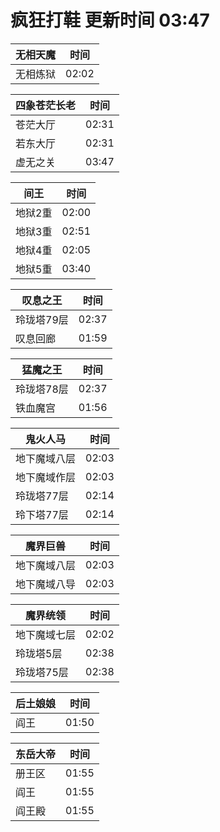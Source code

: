 # 疯狂打鞋 更新时间 03:47

| 无相天魔   | 时间    |
|--------|-------|
| 无相炼狱 | 02:02 |

| 四象苍茫长老   | 时间    |
|--------|-------|
| 苍茫大厅 | 02:31 |
| 若东大厅 | 02:31 |
| 虚无之关 | 03:47 |

| 间王   | 时间    |
|--------|-------|
| 地狱2重 | 02:00 |
| 地狱3重 | 02:51 |
| 地狱4重 | 02:05 |
| 地狱5重 | 03:40 |

| 叹息之王   | 时间    |
|--------|-------|
| 玲珑塔79层 | 02:37 |
| 叹息回廊 | 01:59 |

| 猛魔之王   | 时间    |
|--------|-------|
| 玲珑塔78层 | 02:37 |
| 铁血魔宫 | 01:56 |

| 鬼火人马   | 时间    |
|--------|-------|
| 地下魔域八层 | 02:03 |
| 地下魔域作层 | 02:03 |
| 玲珑塔77层 | 02:14 |
| 玲下塔77层 | 02:14 |

| 魔界巨兽   | 时间    |
|--------|-------|
| 地下魔域八层 | 02:03 |
| 地下魔域八导 | 02:03 |

| 魔界统领   | 时间    |
|--------|-------|
| 地下魔域七层 | 02:02 |
| 玲珑塔5层 | 02:38 |
| 玲珑塔75层 | 02:38 |

| 后土娘娘   | 时间    |
|--------|-------|
| 阎王 | 01:50 |

| 东岳大帝   | 时间    |
|--------|-------|
| 册王区 | 01:55 |
| 阎王 | 01:55 |
| 阎王殿 | 01:55 |